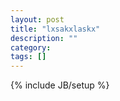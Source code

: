 ```yaml
---
layout: post
title: "lxsakxlaskx"
description: ""
category: 
tags: []
---
```

{% include JB/setup %}

